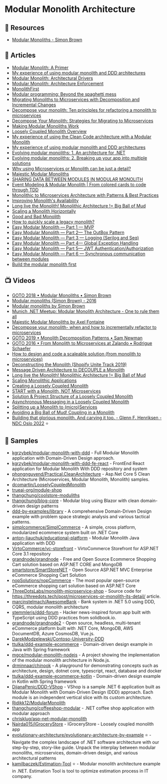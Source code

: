 # Modular Monolith Architecture

## 📘 Resources

- [Modular Monoliths - Simon Brown](https://files.gotocon.com/uploads/slides/conference_12/515/original/gotoberlin2018-modular-monoliths.pdf)

## 📕 Articles

- [Modular Monolith: A Primer](http://www.kamilgrzybek.com/design/modular-monolith-primer/)
- [My experience of using modular monolith and DDD architectures](https://www.thereformedprogrammer.net/my-experience-of-using-modular-monolith-and-ddd-architectures/)
- [Modular Monolith: Architectural Drivers](http://www.kamilgrzybek.com/design/modular-monolith-architectural-drivers/)
- [Modular Monolith: Architecture Enforcement](http://www.kamilgrzybek.com/design/modular-monolith-architecture-enforcement/)
- [MonolithFirst](https://martinfowler.com/bliki/MonolithFirst.html)
- [Modular programming: Beyond the spaghetti mess](https://www.tiny.cloud/blog/modular-programming-principle/)
- [Migrating Monoliths to Microservices with Decomposition and Incremental Changes](https://www.infoq.com/articles/migrating-monoliths-to-microservices-with-decomposition/)
- [Decompose your monolith: Ten principles for refactoring a monolith to microservices](https://chrisrichardson.net/post/refactoring/2020/08/21/ten-principles-for-refactoring-to-microservices.html)
- [Decompose Your Monolith: Strategies for Migrating to Microservices](https://chrisrichardson.net/post/refactoring/2019/10/09/refactoring-to-microservices.html)
- [Making Modular Monoliths Work](https://sookocheff.com/post/architecture/making-modular-monoliths-work/)
- [Loosely Coupled Monolith Overview](https://codeopinion.com/loosely-coupled-monolith/)
- [My experience of using the Clean Code architecture with a Modular Monolith](https://www.thereformedprogrammer.net/my-experience-of-using-the-clean-code-architecture-with-a-modular-monolith/)
- [My experience of using modular monolith and DDD architectures](https://www.thereformedprogrammer.net/my-experience-of-using-modular-monolith-and-ddd-architectures/)
- [Evolving modular monoliths: 1. An architecture for .NET](https://www.thereformedprogrammer.net/evolving-modular-monoliths-1-an-architecture-for-net/)
- [Evolving modular monoliths: 2. Breaking up your app into multiple solutions](https://www.thereformedprogrammer.net/evolving-modular-monoliths-2-breaking-up-your-app-into-multiple-solutions/)
- [Why using Microservices or Monolith can be just a detail?](https://threedots.tech/post/microservices-or-monolith-its-detail/)
- [Majestic Modular Monoliths](https://lukashajdu.com/post/majestic-modular-monolith/)
- [SHARING DATA BETWEEN MODULES IN MODULAR MONOLITH](https://dev.to/lukaszreszke/sharing-data-between-modules-in-modular-monolith-50on)
- [Event Modeling & Modular Monolith | From colored cards to code through TDD](https://zycienakodach.pl/event-modeling-modularny-monolit)
- [Monolithic to Microservices Architecture with Patterns & Best Practices](https://medium.com/design-microservices-architecture-with-patterns/monolithic-to-microservices-architecture-with-patterns-best-practices-a768272797b2)
- [Improving Monolith's Availability](https://www.ledjonbehluli.com/posts/improving_monoliths_availability/)
- [Long live the Monolith! Monolithic Architecture != Big Ball of Mud](https://codeopinion.com/long-live-the-monolith-monolithic-architecture-big-ball-of-mud/)
- [Scaling a Monolith Horizontally](https://codeopinion.com/scaling-a-monolith-horizontally/)
- [Good and Bad Monolith](https://blog.ttulka.com/good-and-bad-monolith)
- [How to quickly scale a legacy monolith?](https://event-driven.io/en/how_to_quickly_scale_a_legacy_monolith/)
- [Easy Modular Monolith — Part 1 — MVP](https://itnext.io/easy-modular-monolith-part-1-mvp-d57f47935e24)
- [Easy Modular Monolith — Part 2— The OutBox Pattern](https://itnext.io/easy-modular-monolith-part-2-the-outbox-pattern-b4566724fb68)
- [Easy Modular Monolith — Part 3 — Logging (Serilog and Seq)](https://itnext.io/easy-modular-monolith-part-3-logging-57caceac1ff5)
- [Easy Modular Monolith — Part 4— Global Exception Handling](https://itnext.io/easy-modular-monolith-part-4-global-exception-handling-8355cc4905d4)
- [Easy Modular Monolith — Part 5— JWT Authentication/Authorization](https://itnext.io/easy-modular-monolith-part-5-jwt-authentication-authorization-f7a0a275226f)
- [Easy Modular Monolith — Part 6 — Synchronous communication between modules](https://itnext.io/easy-modular-monolith-part-5-synchronous-communication-between-modules-7af876f06c16)
- [Build the modular monolith first](https://www.fearofoblivion.com/build-a-modular-monolith-first)

## 📺 Videos
- [GOTO 2018 • Modular Monoliths • Simon Brown](https://www.youtube.com/watch?v=5OjqD-ow8GE)
- [Modular monoliths (Simon Brown) - 2016](https://www.youtube.com/watch?v=kbKxmEeuvc4)
- [Modular monoliths by Simon Brown](https://www.youtube.com/watch?v=h_rBDIC51C4)
- [Munich .NET Meetup: Modular Monolith Architecture - One to rule them all](https://www.youtube.com/watch?v=tpeOWlif1l4)
- [Majestic Modular Monoliths by Axel Fontaine](https://www.youtube.com/watch?v=BOvxJaklcr0)
- [Decompose your monolith- when and how to incrementally refactor to microservices](https://vimeo.com/442842127/543b578f38)
- [GOTO 2019 • Monolith Decomposition Patterns • Sam Newman](https://www.youtube.com/watch?v=9I9GdSQ1bbM)
- [GOTO 2016 • From Monolith to Microservices at Zalando • Rodrigue Schaefer](https://www.youtube.com/watch?v=gEeHZwjwehs)
- [How to design and code a scaleable solution (from monolith to microservices)](https://www.youtube.com/watch?v=rzjy2DDPwio)
- [Deconstructing the Monolith (Shopify Unite Track 2019)](https://www.youtube.com/watch?v=ISYKx8sa53g)
- [Message Driven Architecture to DECOUPLE a Monolith](https://www.youtube.com/watch?v=bxGkavGaEiM)
- [Long live the Monolith! Monolithic Architecture != Big Ball of Mud](https://www.youtube.com/watch?v=VGShtGU3hOc)
- [Scaling Monolithic Applications](https://www.youtube.com/watch?v=qZB_uGuWvUI)
- [Creating a Loosely Coupled Monolith](https://www.youtube.com/watch?v=48C-RsEu0BQ)
- [START with a Monolith, NOT Microservices](https://www.youtube.com/watch?v=Z_pj1mUDKdw)
- [Solution & Project Structure of a Loosely Coupled Monolith](https://www.youtube.com/watch?v=-1DU9c95ERs)
- [Asynchronous Messaging in a Loosely Coupled Monolith](https://www.youtube.com/watch?v=Qi6TaIYprqc)
- [Splitting up a Monolith to (micro)Services](https://www.youtube.com/watch?v=Inscvakv5XI)
- [Avoiding a Big Ball of Mud! Coupling in a Monolith](https://www.youtube.com/watch?v=MLjjWkN44q4)
- [Building that glorious monolith. And carving it too. - Glenn F. Henriksen - NDC Oslo 2022](https://youtu.be/uOIi0K_mpUo) ⭐ 

## 🚀 Samples
- [kgrzybek/modular-monolith-with-ddd](https://github.com/kgrzybek/modular-monolith-with-ddd) - Full Modular Monolith application with Domain-Driven Design approach.
- [kgrzybek/modular-monolith-with-ddd-fe-react](https://github.com/kgrzybek/modular-monolith-with-ddd-fe-react) - FrontEnd React application for Modular Monolith With DDD repository and system
- [phongnguyend/Practical.CleanArchitecture](https://github.com/phongnguyend/Practical.CleanArchitecture) - Asp.Net Core 5 Clean Architecture (Microservices, Modular Monolith, Monolith) samples.
- [dcomartin/LooselyCoupledMonolith](https://github.com/dcomartin/LooselyCoupledMonolith)
- [trueai-org/module-shop](https://github.com/trueai-org/module-shop)
- [thangchung/coolstore-moduliths](https://github.com/thangchung/coolstore-moduliths)
- [thangchung/blog-core](https://github.com/thangchung/blog-core) - Modular blog using Blazor with clean domain-driven design patterns
- [ddd-by-examples/library](https://github.com/ddd-by-examples/library) - A comprehensive Domain-Driven Design example with problem space strategic analysis and various tactical patterns.
- [simplcommerce/SimplCommerce](https://github.com/simplcommerce/SimplCommerce) - A simple, cross platform, modularized ecommerce system built on .NET Core
- [anton-liauchuk/educational-platform](https://github.com/anton-liauchuk/educational-platform) - Modular Monolith Java application with DDD
- [VirtoCommerce/vc-storefront](https://github.com/VirtoCommerce/vc-storefront) - VirtoCommerce Storefront for ASP.NET Core 3.1 repository
- [grandnode/grandnode](https://github.com/grandnode/grandnode) - Free and Open Source Ecommerce Shopping Cart solution based on ASP.NET CORE and MongoDB
- [smartstore/SmartStoreNET](https://github.com/smartstore/SmartStoreNET) - Open Source ASP.NET MVC Enterprise eCommerce Shopping Cart Solution
- [nopSolutions/nopCommerce](https://github.com/nopSolutions/nopCommerce) - The most popular open-source eCommerce shopping cart solution based on ASP.NET Core
- [ThreeDotsLabs/monolith-microservice-shop](https://github.com/ThreeDotsLabs/monolith-microservice-shop) - Source code for https://threedots.tech/post/microservices-or-monolith-its-detail/ article.
- [marcinstelmach/AwesomeBank](https://github.com/marcinstelmach/AwesomeBank) - Bank system in .NET 5.0 using DDD, CQRS, modular monolith architecture
- [stemmlerjs/ddd-forum](https://github.com/stemmlerjs/ddd-forum) - Hacker news-inspired forum app built with TypeScript using DDD practices from solidbook.io.
- [grandnode/grandnode2](https://github.com/grandnode/grandnode2) - Open source, headless, multi-tenant eCommerce platform built with .NET Core, MongoDB, AWS DocumentDB, Azure CosmosDB, Vue.js.
- [DarekModzelewski/Contoso-University-DDD](https://github.com/DarekModzelewski/Contoso-University-DDD)
- [ttulka/ddd-example-ecommerce](https://github.com/ttulka/ddd-example-ecommerce) - Domain-driven design example in Java with Spring framework
- [mgce/modular-monolith-nodejs](https://github.com/mgce/modular-monolith-nodejs) - A project showing the implementation of the modular monolith architecture in Node.js.
- [drminnaar/chinook](https://github.com/drminnaar/chinook) - A playground for demonstrating concepts such as architecture, design, dotnet core, typescript, react, database and docker
- [ttulka/ddd-example-ecommerce-kotlin](https://github.com/ttulka/ddd-example-ecommerce-kotlin) - Domain-driven design example in Kotlin with Spring framework
- [DijanaPenic/DDD-VShop](https://github.com/DijanaPenic/DDD-VShop) - VShop is a sample .NET 6 application built as Modular Monolith with Domain-Driven Design (DDD) approach. Each module is an independent vertical slice with its custom architecture.
- [Ridikk12/ModularMonolith](https://github.com/Ridikk12/ModularMonolith)
- [thangchung/coffeeshop-modular](https://github.com/thangchung/coffeeshop-modular) - .NET coffee shop application with modular approach
- [chrisklug/asp-net-modular-monolith](https://github.com/chrisklug/asp-net-modular-monolith) 
- [Nairda015/IGroceryStore](https://github.com/Nairda015/IGroceryStore) - IGroceryStore - Loosely coupled monolith app
- [evolutionary-architecture/evolutionary-architecture-by-example](https://github.com/evolutionary-architecture/evolutionary-architecture-by-example) ⭐ - Navigate the complex landscape of .NET software architecture with our step-by-step, story-like guide. Unpack the interplay between modular monoliths, microservices, domain-driven design, and various architectural patterns
- [kamilbaczek/Estimation-Tool](https://github.com/kamilbaczek/Estimation-Tool) ⭐ - Modular monolith architecture example in .NET. Estimation Tool is tool to optimize estimation process in IT company.